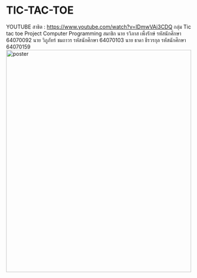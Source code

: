# TIC-TAC-TOE

YOUTUBE สาธิต : https://www.youtube.com/watch?v=IDmwVAi3CDQ
กลุ่ม Tic tac toe Project Computer Programming
  สมาชิก
  นาย รวิภาส เพ็งรักษ์     รหัสนักศึกษา 64070092
  นาย วิภูภัทร์ ชมถาวร     รหัสนักศึกษา 64070103
  นาย ธาดา ธีรวรกุล      รหัสนักศึกษา 64070159
<br>
  <img src="https://github.com/owenIT/TIC-TAC-TOE/blob/main/TIG%20TAG%20TOE.png" alt="poster" width="500" height="600">
<br>
